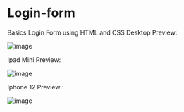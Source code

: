 # Login-form
Basics Login Form using HTML and CSS
Desktop Preview:

![image](https://github.com/Chandankrswain/Login-form/assets/44640134/ca027b49-c8d6-4daf-9216-25a1f31bb95c)

Ipad Mini Preview:

![image](https://github.com/Chandankrswain/Login-form/assets/44640134/3925020c-f55d-4f0b-b9c8-130e90da51fc)

Iphone 12 Preview : 

![image](https://github.com/Chandankrswain/Login-form/assets/44640134/224fc2bf-d90b-4cdc-b85a-9c925d6e8c2e)

